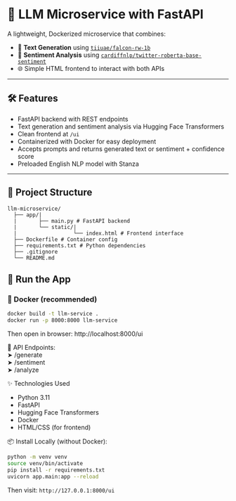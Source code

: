 # 🚀 LLM Microservice with FastAPI

A lightweight, Dockerized microservice that combines:

- 🔮 **Text Generation** using [`tiiuae/falcon-rw-1b`](https://huggingface.co/tiiuae/falcon-rw-1b)
- 💬 **Sentiment Analysis** using [`cardiffnlp/twitter-roberta-base-sentiment`](https://huggingface.co/cardiffnlp/twitter-roberta-base-sentiment)
- 🌐 Simple HTML frontend to interact with both APIs

---

## 🛠️ Features

- FastAPI backend with REST endpoints
- Text generation and sentiment analysis via Hugging Face Transformers
- Clean frontend at `/ui`
- Containerized with Docker for easy deployment
- Accepts prompts and returns generated text or sentiment + confidence score
- Preloaded English NLP model with Stanza
---

## 📂 Project Structure

```
llm-microservice/  
  ├── app/|
  |       ├── main.py # FastAPI backend   
  |       └── static/|   
  |                  └── index.html # Frontend interface   
  ├── Dockerfile # Container config   
  ├── requirements.txt # Python dependencies  
  ├── .gitignore   
  └── README.md  
```

## 🚀 Run the App

### 🐋 Docker (recommended)

```bash
docker build -t llm-service .
docker run -p 8000:8000 llm-service
```
Then open in browser: http://localhost:8000/ui  

🔗 API Endpoints:  
➤ /generate  
➤ /sentiment    
➤ /analyze

✨ Technologies Used  
- Python 3.11
- FastAPI
- Hugging Face Transformers
- Docker
- HTML/CSS (for frontend)

📦 Install Locally (without Docker):  
```bash
python -m venv venv
source venv/bin/activate
pip install -r requirements.txt
uvicorn app.main:app --reload
```

Then visit: `http://127.0.0.1:8000/ui`


